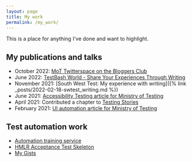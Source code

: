 ```yaml
---
layout: page
title: My work
permalink: /my_work/
---
```


This is a place for anything I've done and want to highlight.

## My publications and talks
- October 2022: [MoT Twitterspace on the Bloggers Club][8]
- June 2022: [TestBash World - Share Your Experiences Through Writing][7]
- November 2021: [South West Test: My experience with writing]({% link _posts/2022-02-18-swtest_writing.md %})
- June 2021: [Accessibility Testing article for Ministry of Testing][5]
- April 2021: Contributed a chapter to [Testing Stories][4]
- February 2021: [UI automation article for Ministry of Testing][3]

## Test automation work
- [Automation training service][2]
- [HMLR Acceptance Test Skeleton][1]
- [My Gists][6]


[1]: https://github.com/LandRegistry/skeleton-acceptance-tests
[2]: https://github.com/flynnbops/automation-training
[3]: https://www.ministryoftesting.com/articles/2baf7a31?s_id=15224168
[4]: https://leanpub.com/testing_stories
[5]: https://www.ministryoftesting.com/articles/d5a980d5?s_id=15224168
[6]: https://gist.github.com/flynnbops
[7]: https://www.ministryoftesting.com/testbash-talks/b54864e6?s_id=15224168
[8]: https://club.ministryoftesting.com/t/event-write-up-how-does-bloggers-club-help-your-career/63182
